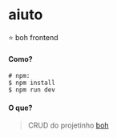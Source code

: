 # aiuto
:star: boh frontend

#### Como?

    # npm:
    $ npm install
    $ npm run dev

#### O que?
> CRUD do projetinho [boh](https://github.com/maltexto/boh/)
